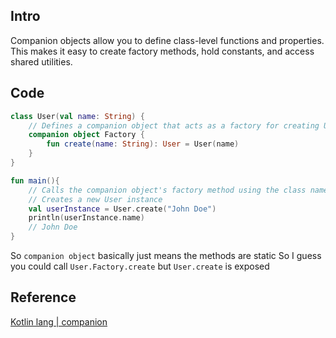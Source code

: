 

##  Intro

Companion objects allow you to define class-level functions and properties. This makes it easy to create factory methods, hold constants, and access shared utilities.




## Code

```kotlin
class User(val name: String) {
    // Defines a companion object that acts as a factory for creating User instances
    companion object Factory {
        fun create(name: String): User = User(name)
    }
}

fun main(){
    // Calls the companion object's factory method using the class name as the qualifier. 
    // Creates a new User instance
    val userInstance = User.create("John Doe")
    println(userInstance.name)
    // John Doe
}
```


So `companion object` basically just means the methods are static
So I guess you could call   `User.Factory.create` but `User.create` is exposed

## Reference

[Kotlin lang | companion](https://kotlinlang.org/docs/object-declarations.html#companion-objects)